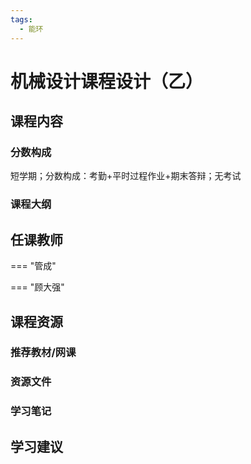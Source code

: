 ```yaml
---
tags:
  - 能环
---
```


# 机械设计课程设计（乙）

## 课程内容

### 分数构成

短学期；分数构成：考勤+平时过程作业+期末答辩；无考试

### 课程大纲

## 任课教师

=== "管成"

=== "顾大强"

## 课程资源

### 推荐教材/网课

### 资源文件

### 学习笔记

## 学习建议



